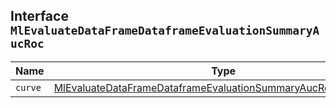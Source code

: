 ## Interface `MlEvaluateDataFrameDataframeEvaluationSummaryAucRoc`

| Name | Type | Description |
| - | - | - |
| `curve` | [MlEvaluateDataFrameDataframeEvaluationSummaryAucRocCurveItem](./MlEvaluateDataFrameDataframeEvaluationSummaryAucRocCurveItem.md)[] | &nbsp; |
